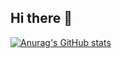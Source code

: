 ## Hi there 👋
[![Anurag's GitHub stats](https://github-readme-stats.vercel.app/api?username=Magika1&show_icons=true)](https://github.com/anuraghazra/github-readme-stats)
<!--
**Magika1/Magika1** is a ✨ _special_ ✨ repository because its `README.md` (this file) appears on your GitHub profile.

Here are some ideas to get you started:

- 🔭 I’m currently working on ...
- 🌱 I’m currently learning ...
- 👯 I’m looking to collaborate on ...
- 🤔 I’m looking for help with ...
- 💬 Ask me about ...
- 📫 How to reach me: ...
- 😄 Pronouns: ...
- ⚡ Fun fact: ...
-->
